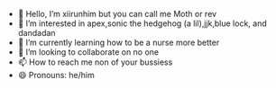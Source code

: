 - 👋 Hello, I’m xiirunhim but you can call me Moth or rev
- 👀 I’m interested in apex,sonic the hedgehog (a lil),jjk,blue lock, and dandadan
- 🌱 I’m currently learning how to be a nurse more better
- 💞️ I’m looking to collaborate on no one
- 📫 How to reach me non of your bussiess
- 😄 Pronouns: he/him

<!---
xiirunhim/xiirunhim is a ✨ special ✨ repository because its `README.md` (this file) appears on your GitHub profile.
You can click the Preview link to take a look at your changes.
--->

